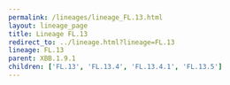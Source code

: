 ```yaml
---
permalink: /lineages/lineage_FL.13.html
layout: lineage_page
title: Lineage FL.13
redirect_to: ../lineage.html?lineage=FL.13
lineage: FL.13
parent: XBB.1.9.1
children: ['FL.13', 'FL.13.4', 'FL.13.4.1', 'FL.13.5']
---
```

